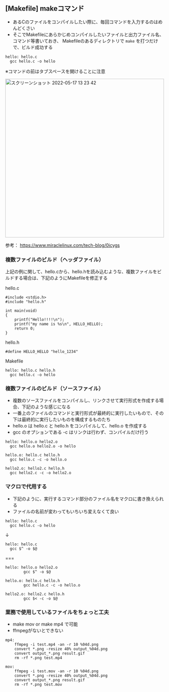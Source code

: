 ## [Makefile] makeコマンド

- あるCのファイルをコンパイルしたい際に、毎回コマンドを入力するのはめんどくさい
- そこでMakefileにあらかじめコンパイルしたいファイルと出力ファイル名、コマンド等書いておき、 Makefileのあるディレクトリで `make` を打つだけで、ビルド成功する

```
hello: hello.c
  gcc hello.c -o hello
```

※コマンドの前はタブスペースを開けることに注意

<img width="500" alt="スクリーンショット 2022-05-17 13 23 42" src="https://user-images.githubusercontent.com/16571394/168728561-8326fbeb-de7d-4785-9ef2-0b22b099840b.png">

参考： https://www.miraclelinux.com/tech-blog/0icygs

### 複数ファイルのビルド（ヘッダファイル）

上記の例に関して、hello.cから、hello.hを読み込むような、複数ファイルをビルドする場合は、下記のようにMakefileを修正する

hello.c
```
#include <stdio.h>
#include "hello.h"

int main(void)
{
    printf("Hello!!!!\n");
    printf("my name is %s\n", HELLO_HELLO);
    return 0;
}
```

hello.h
```
#define HELLO_HELLO "hello_1234"
```

Makefile
```
hello: hello.c hello.h
  gcc hello.c -o hello
```

### 複数ファイルのビルド（ソースファイル）

- 複数のソースファイルをコンパイルし、リンクさせて実行形式を作成する場合、下記のような感じになる
- 一番上のファイルのコマンドと実行形式が最終的に実行したいもので、その下は最終的に実行したいものを構成するものたち
- hello.o は hello.c と hello.h をコンパイルして、hello.o を作成する
- gcc のオプションである -c はリンクは行わず、コンパイルだけ行う

```
hello: hello.o hello2.o
  gcc hello.o hello2.o -o hello

hello.o: hello.c hello.h
  gcc hello.c -c -o hello.o
  
hello2.o: hello2.c hello.h
  gcc hello2.c -c -o hello2.o

```

### マクロで代用する

- 下記のように、実行するコマンド部分のファイル名をマクロに書き換えられる
- ファイルの名前が変わってもいちいち変えなくて良い

```
hello: hello.c
  gcc hello.c -o hello
```

↓

```
hello: hello.c
  gcc $^ -o $@
```

===

```
hello: hello.o hello2.o
        gcc $^ -o $@

hello.o: hello.c hello.h
        gcc hello.c -c -o hello.o

hello2.o: hello2.c hello.h
        gcc $< -c -o $@
```

### 業務で使用しているファイルをちょっと工夫

- make mov or make mp4 で可能
- ffmpegがないとできない

```
mp4:
	ffmpeg -i test.mp4 -an -r 10 %04d.png
	convert *.png -resize 40% output_%04d.png
	convert output_*.png result.gif
	rm -rf *.png test.mp4

mov:
	ffmpeg -i test.mov -an -r 10 %04d.png
	convert *.png -resize 40% output_%04d.png
	convert output_*.png result.gif
	rm -rf *.png test.mov
```
